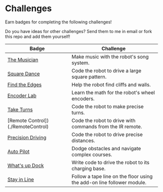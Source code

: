 # Challenges

Earn badges for completing the following challenges!

Do you have ideas for other challenges? Send them to me in email or fork this repo and add them yourself!

| Badge | Challenge |
| ----  | ----      |
| [The Musician](./Musician)              | Make music with the robot's song system. |
| [Square Dance](./SquareDance)           | Code the robot to drive a large square pattern. |
| [Find the Edges](./FindTheEdges)        | Help the robot find cliffs and walls. |
| [Encoder Lab](./EncoderLab)             | Learn the math for the robot's wheel encoders. |
| [Take Turns](./TakeTurns)               | Code the robot to make precise turns. |
| [Remote Control])(./RemoteControl)      | Code the robot to drive with commands from the IR remote. |
| [Precision Driving](./PrecisionDriving) | Code the robot to drive precise distances. |
| [Auto Pilot](./AutoPilot)               | Dodge obstacles and navigate complex courses. |
| [What's up Dock](./WhatsUpDock)         | Write code to drive the robot to its charging base. |
| [Stay in Line](./StayInLine)            | Follow a tape line on the floor using the add-on line follower module. |
